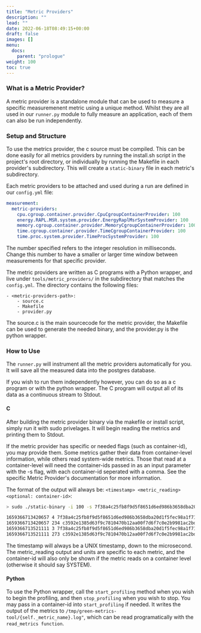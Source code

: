 ```yaml
---
title: "Metric Providers"
description: ""
lead: ""
date: 2022-06-18T08:49:15+00:00
draft: false
images: []
menu:
  docs:
    parent: "prologue"
weight: 100
toc: true
---
```



### What is a Metric Provider?
A metric provider is a standalone module that can be used to measure a specific measuremenent metric using a unique method. Whilst they are all used in our `runner.py` module to fully measure an application, each of them can also be run independently.

### Setup and Structure
To use the metrics provider, the c source must be compiled. This can be done easily for all metrics providers by running the install.sh script in the project's root directory, or individually by running the Makefile in each provider's subdirectory. This will create a `static-binary` file in each metric's subdirectory.

Each metric providers to be attached and used during a run are defined in our `config.yml` file:

```yaml
measurement:
  metric-providers:
    cpu.cgroup.container.provider.CpuCgroupContainerProvider: 100
    energy.RAPL.MSR.system.provider.EnergyRaplMsrSystemProvider: 100
    memory.cgroup.container.provider.MemoryCgroupContainerProvider: 100
    time.cgroup.container.provider.TimeCgroupContainerProvider: 100
    time.proc.system.provider.TimeProcSystemProvider: 100
```

The number specified refers to the integer resolution in milliseconds. Change this number to have a smaller or larger time window between measurements for that specific provider.

The metric providers are written as C programs with a Python wrapper, and live under `tools/metric_providers/` in the subdirectory that matches the `config.yml`. The directory contains the following files:

```
- <metric-providers-path>:
    - source.c
    - Makefile
    - provider.py
```
The source.c is the main sourcecode for the metric provider, the Makefile can be used to generate the needed binary, and the provider.py is the python wrapper.

### How to Use

The `runner.py` will instrument all the metric providers automatically for you. It will save all the measured data into the postgres database. 

If you wish to run them independently however, you can do so as a c program or with the python wrapper. The C program will output all of its data as a continuous stream to Stdout.


#### C
After building the metric provider binary via the makefile or install script, simply run it with sudo privelages. It will begin reading the metrics and printing them to Stdout. 

If the metric provider has specific or needed flags (such as container-id), you may provide them. Some metrics gather their data from container-level information, while others read system-wide metrics. Those that read at a container-level will need the container-ids passed in as an input parameter with the -s flag, with each container-id seperated with a comma. See the specific Metric Provider's documentation for more information.

The format of the output will always be: `<timestamp> <metric_reading> <optional: container-id>`:

```bash
> sudo ./static-binary -i 100 -s 7f38a4c25fb8f9d5f8651d6ed986b3658dba20d1f5fec98a1f71c141c2b48f4b,c3592e1385d63f9c7810470b12aa00f7d6f7c0e2b9981ac2bdb4371126a0660a

1659366713420657 4 7f38a4c25fb8f9d5f8651d6ed986b3658dba20d1f5fec98a1f71c141c2b48f4b
1659366713420657 234 c3592e1385d63f9c7810470b12aa00f7d6f7c0e2b9981ac2bdb4371126a0660a
1659366713521111 3 7f38a4c25fb8f9d5f8651d6ed986b3658dba20d1f5fec98a1f71c141c2b48f4b
1659366713521111 273 c3592e1385d63f9c7810470b12aa00f7d6f7c0e2b9981ac2bdb4371126a0660a

```
The timestamp will always be a UNIX timestamp, down to the microsecond. The metric_reading output and units are specific to each metric, and the container-id will also only be shown if the metric reads on a container level (otherwise it should say SYSTEM). 

#### Python
To use the Python wrapper, call the `start_profiling` method when you wish to begin the profiling, and then `stop_profiling` when you wish to stop. You may pass in a container-id into `start_profiling` if needed. It writes the output of the metrics to `/tmp/green-metrics-tool/{self._metric_name}.log"`, which can be read programatically with the `read_metrics function`.